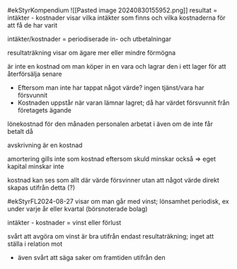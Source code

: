 
#ekStyrKompendium
![[Pasted image 20240830155952.png]]
resultat = intäkter - kostnader
visar vilka intäkter som finns och vilka kostnaderna för att få de har varit

intäkter/kostnader = periodiserade in- och utbetalningar

resultaträkning visar om ägare mer eller mindre förmögna

är inte en kostnad om man köper in en vara och lagrar den i ett lager för att återförsälja senare
- Eftersom man inte har tappat något värde? ingen tjänst/vara har försvunnit
- Kostnaden uppstår när varan lämnar lagret; då har värdet försvunnit från företagets ägande

lönekostnad för den månaden personalen arbetat i även om de inte får betalt då

avskrivning är en kostnad

amortering gills inte som kostnad eftersom skuld minskar också => eget kapital minskar inte

kostnad kan ses som allt där värde försvinner utan att något värde direkt skapas utifrån detta (?)



#ekStyrFL2024-08-27
visar om man går med vinst; lönsamhet
periodisk, ex under varje år eller kvartal (börsnoterade bolag)

intäkter - kostnader = vinst eller förlust

svårt att avgöra om vinst är bra utifrån endast resultaträkning; inget att ställa i relation mot
- även svårt att säga saker om framtiden utifrån den

